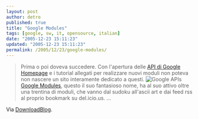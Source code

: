 ```yaml
---
layout: post
author: detro
published: true
title: "Google Modules"
tags: [google, sw, it, opensource, italian]
date: "2005-12-23 15:11:23"
updated: "2005-12-23 15:11:23"
permalink: /2005/12/23/google-modules/
---
```


<blockquote>Prima o poi doveva succedere. Con l'apertura delle <a href="http://www.google.com/apis/">API di Google</a> <a href="http://www.downloadblog.it/post/1016/api-per-google-homepage">Homepage</a> e i tutorial allegati per realizzare nuovi moduli non poteva non nascere un sito interamente dedicato a questi.
<img src="http://www.google.com/apis/api.jpg" alt="Google APIs" />
<a href="http://www.googlemodules.com/">Google Modules</a>, questo il suo fantasioso nome, ha al suo attivo oltre una trentina di moduli, che vanno dal sudoku all'ascii art e dai feed rss al proprio bookmark su del.icio.us. ...</blockquote>

Via <a href="http://www.downloadblog.it/post/1057/google-modules">DownloadBlog</a>.


